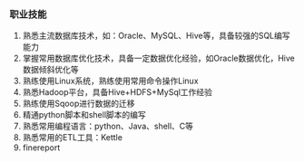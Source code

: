 ### 职业技能

1. 熟悉主流数据库技术，如：Oracle、MySQL、Hive等，具备较强的SQL编写能力
2. 掌握常用数据库优化技术，具备一定数据优化经验，如Oracle数据优化，Hive数据倾斜优化等
3. 熟练使用Linux系统，熟练使用常用命令操作Linux
4. 熟悉Hadoop平台，具备Hive+HDFS+MySql工作经验
5. 熟练使用Sqoop进行数据的迁移
6. 精通python脚本和shell脚本的编写
7. 熟悉常用编程语言：python、Java、shell、C等
8. 熟悉常用的ETL工具：Kettle
9. finereport

